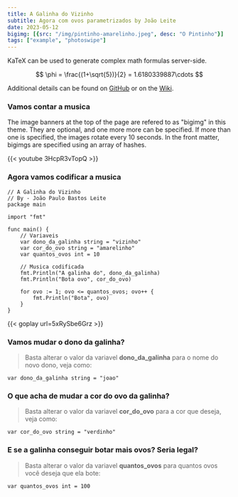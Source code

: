 ```yaml
---
title: A Galinha do Vizinho
subtitle: Agora com ovos parametrizados by João Leite
date: 2023-05-12
bigimg: [{src: "/img/pintinho-amarelinho.jpeg", desc: "O Pintinho"}]
tags: ["example", "photoswipe"]
---
```


KaTeX can be used to generate complex math formulas server-side. 

$$
\phi = \frac{(1+\sqrt{5})}{2} = 1.6180339887\cdots
$$

Additional details can be found on [GitHub](https://github.com/Khan/KaTeX) or on the [Wiki](http://tiddlywiki.com/plugins/tiddlywiki/katex/).
<!--more-->

### Vamos contar a musica 

The image banners at the top of the page are refered to as "bigimg" in this theme. They are optional, and one more more can be specified. If more than one is specified, the images rotate every 10 seconds. In the front matter, bigimgs are specified using an array of hashes.

{{< youtube 3HcpR3vTopQ >}}

### Agora vamos codificar a musica 

```golang
// A Galinha do Vizinho
// By - João Paulo Bastos Leite
package main
 
import "fmt"
 
func main() {
    // Variaveis 
    var dono_da_galinha string = "vizinho"
    var cor_do_ovo string = "amarelinho"
    var quantos_ovos int = 10
 
    // Musica codificada
    fmt.Println("A galinha do", dono_da_galinha)
    fmt.Println("Bota ovo", cor_do_ovo)
 
    for ovo := 1; ovo <= quantos_ovos; ovo++ {
        fmt.Println("Bota", ovo)
    }
}
```
{{< goplay url=5xRySbe6Grz >}}


### Vamos mudar o dono da galinha? 
> Basta alterar o valor da variavel **dono_da_galinha** para o nome do novo dono, veja como:
```golang
var dono_da_galinha string = "joao"
```


### O que acha de mudar a cor do ovo da galinha?
> Basta alterar o valor da variavel **cor_do_ovo** para a cor que deseja, veja como:
```golang
var cor_do_ovo string = "verdinho"
```

### E se a galinha conseguir botar mais ovos? Seria legal?
> Basta alterar o valor da variavel **quantos_ovos** para quantos ovos você deseja que ela bote:
```golang
var quantos_ovos int = 100
```